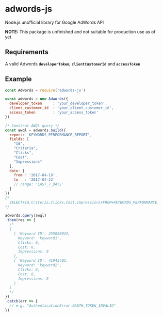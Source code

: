 # adwords-js
Node.js unofficial library for Google AdWords API

**NOTE:** This package is unfinished and not suitable for production use as of yet.

## Requirements
A valid Adwords **`developerToken`**, **`clientCustomerId`** and **`accessToken`**

## Example
```javascript
const Adwords = require('adwords-js')

const adwords = new Adwords({
  developer_token     : 'your_developer_token',
  client_customer_id  : 'your_client_customer_id',
  access_token        : 'your_access_token'
})

/* Construt AWQL query */
const awql = adwords.build({
  report: 'KEYWORDS_PERFORMANCE_REPORT',
  fields: [
    "Id",
    "Criteria",
    "Clicks",
    "Cost",
    "Impressions"
  ],
  date: {
    from : '2017-04-18',
    to   : '2017-04-22'
    // range: 'LAST_7_DAYS'
  }
})
/*
  SELECT+Id,Criteria,Clicks,Cost,Impressions+FROM+KEYWORDS_PERFORMANCE_REPORT+DURING+20170418,20170422
*/

adwords.query(awql)
.then(res => {
  /*
  [ 
    { 'Keyword ID': 295056043,
      Keyword: 'keyword1',
      Clicks: 0,
      Cost: 0,
      Impressions: 0
    },
    { 'Keyword ID': 41943402,
      Keyword: 'keyword2',
      Clicks: 0,
      Cost: 0,
      Impressions: 0
    } 
  ]
  */
})
.catch(err => {
  // e.g. "AuthenticationError.OAUTH_TOKEN_INVALID"
})
```
